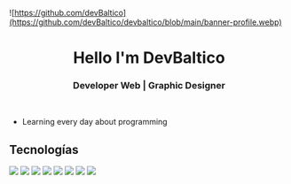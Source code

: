 ![https://github.com/devBaltico](https://github.com/devBaltico/devbaltico/blob/main/banner-profile.webp)

<div align="center">
  <h1> Hello I'm DevBaltico </h1>
</div>

<div align ="center">
<h3> Developer Web | Graphic Designer </h3> 
     
</div>
</br>

- Learning every day about programming

## <b>Tecnologías</b>
  <p>
    <img width="15%" src="https://www.vectorlogo.zone/logos/archlinux/archlinux-ar21.svg" />
    <img width="15%" src="https://www.vectorlogo.zone/logos/linux/linux-ar21.svg" />
    <img width="8%" src="https://www.vectorlogo.zone/logos/javascript/javascript-horizontal.svg"/>
    <img width="8%" src="https://www.vectorlogo.zone/util/preview.html?image=/logos/mongodb/mongodb-ar21.svg"/>
    <img width="8%" src="https://www.vectorlogo.zone/logos/nodejs/nodejs-horizontal.svg"/>
    <img width="8%" src="https://img.icons8.com/color/48/000000/html-5.svg"/>
    <img width="8%" src="https://img.icons8.com/color/48/000000/css3.svg"/>
    <img width="15%" src="https://www.vectorlogo.zone/logos/wordpress/wordpress-ar21.svg" />
  </p>

